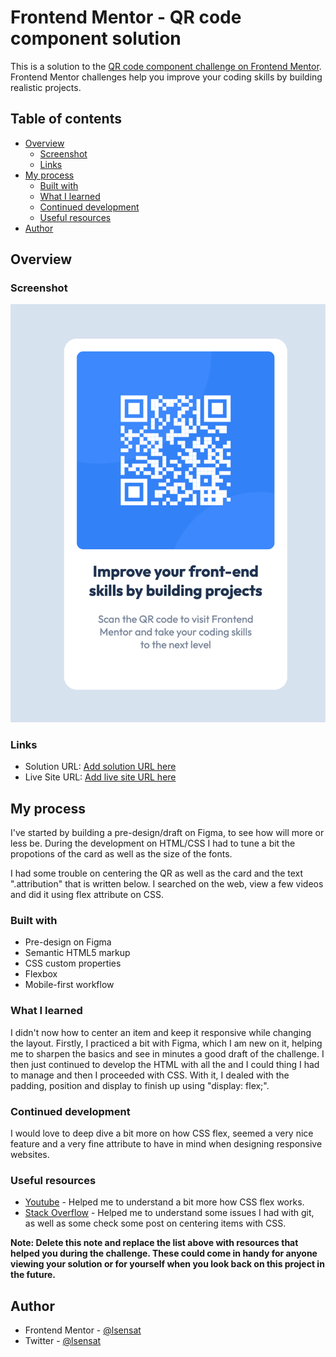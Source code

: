 # Frontend Mentor - QR code component solution

This is a solution to the [QR code component challenge on Frontend Mentor](https://www.frontendmentor.io/challenges/qr-code-component-iux_sIO_H). Frontend Mentor challenges help you improve your coding skills by building realistic projects. 

## Table of contents

- [Overview](#overview)
  - [Screenshot](#screenshot)
  - [Links](#links)
- [My process](#my-process)
  - [Built with](#built-with)
  - [What I learned](#what-i-learned)
  - [Continued development](#continued-development)
  - [Useful resources](#useful-resources)
- [Author](#author)

## Overview

### Screenshot

![](./images/screenshot_solution.png)

### Links

- Solution URL: [Add solution URL here](https://github.com/lsensat/qr-component.git)
- Live Site URL: [Add live site URL here](https://lsensat.github.io/qr-component/)

## My process

I've started by building a pre-design/draft on Figma, to see how will more or less be. During the development on HTML/CSS I had to tune a bit the propotions of the card as well as the size of the fonts.

I had some trouble on centering the QR as well as the card and the text ".attribution" that is written below. I searched on the web, view a few videos and did it using flex attribute on CSS.

### Built with

- Pre-design on Figma
- Semantic HTML5 markup
- CSS custom properties
- Flexbox
- Mobile-first workflow

### What I learned

I didn't now how to center an item and keep it responsive while changing the layout. Firstly, I practiced a bit with Figma, which I am new on it, helping me to sharpen the basics and see in minutes a good draft of the challenge.
I then just continued to develop the HTML with all the <sections> and <h> I could thing I had to manage and then I proceeded with CSS. With it, I dealed with the padding, position and display to finish up using "display: flex;".

### Continued development

I would love to deep dive a bit more on how CSS flex, seemed a very nice feature and a very fine attribute to have in mind when designing responsive websites.

### Useful resources

- [Youtube](https://www.youtube.com) - Helped me to understand a bit more how CSS flex works.
- [Stack Overflow](https://stackoverflow.com/) - Helped me to understand some issues I had with git, as well as some check some post on centering items with CSS.

**Note: Delete this note and replace the list above with resources that helped you during the challenge. These could come in handy for anyone viewing your solution or for yourself when you look back on this project in the future.**

## Author

- Frontend Mentor - [@lsensat](https://www.frontendmentor.io/profile/lsensat)
- Twitter - [@lsensat](https://www.twitter.com/lsensat)
